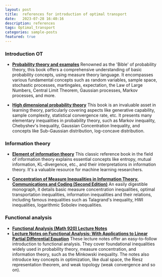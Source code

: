 ```yaml
---
layout: post
title:  references for introduction of optimal transport
date:   2023-07-28 16:40:16
description: references
tags: Optimal_transport
categories: sample-posts
featured: true
---
```


### Introduction OT 

- [**Probability theory and examples**](https://services.math.duke.edu/~rtd/PTE/PTE5_011119.pdf)
   Renowned as the 'Bible' of probability theory, this book offers a comprehensive understanding of basic probability concepts, using measure theory language. It encompasses various fundamental concepts such as random variables, sample space, stochastic processes, martingales, expectation, the Law of Large Numbers, Central Limit Theorem, Gaussian processes, Markov processes, and more.


- [**High dimensional probability theory**](https://www.math.uci.edu/~rvershyn/papers/HDP-book/HDP-book.html) 
  This book is an invaluable asset in learning theory, particularly covering aspects like generative capability, sample complexity, statistical convergence rate, etc. It presents many elementary inequalities in probability theory, such as Markov inequality, Chebyshev's Inequality, Gaussian Concentration Inequality, and concepts like Sub-Gaussian distribution, log-concave distribution.


  

### Information theory
- [**Element of information theory**](http://staff.ustc.edu.cn/~cgong821/Wiley.Interscience.Elements.of.Information.Theory.Jul.2006.eBook-DDU.pdf)
  This classic reference book in the field of information theory explains essential concepts like entropy, mutual information, KL-divergence, etc., and their interpretations in information theory. It's a valuable resource for machine learning researchers.

- [**Concentration of Measure Inequalities in Information Theory, Communications and Coding (Second Edition)**](https://arxiv.org/abs/1212.4663) 
  An easily digestible monograph, it details basic measure concentration inequalities, optimal transportation inequalities, information inequalities and their relations, including famous inequalities such as Talagrand's inequality, HWI inequalities, logarithmic Sobolev inequalities.

### Functional analysis 
- [**Functional Analysis (Math 920) Lecture Notes**](https://users.math.msu.edu/users/schenke6/920/920notes.pdf)
- [**Lecture Notes on Functional Analysis: With Applications to Linear Partial Differential Equation**](https://bookstore.ams.org/gsm-143)
  These lecture notes offer an easy-to-follow introduction to functional analysis. They cover foundational inequalities widely used in probability theory, measure concentration, and information theory, such as the Minkowski inequality. The notes also introduce key concepts in optimization, like dual space, the Riesz representation theorem, and weak topology (weak convergence and so on).


